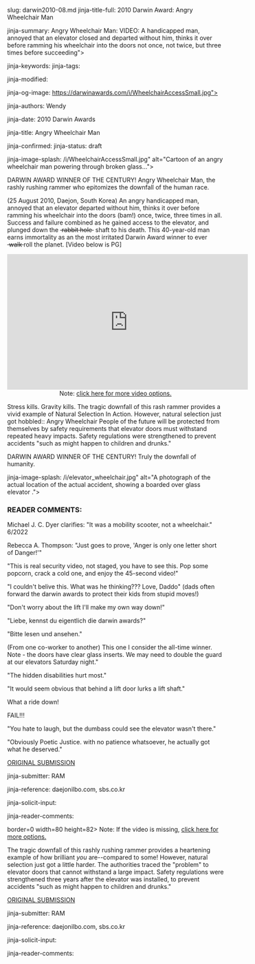 slug: darwin2010-08.md
jinja-title-full: 2010 Darwin Award: Angry Wheelchair Man

jinja-summary: Angry Wheelchair Man: VIDEO: A handicapped man, annoyed that an elevator closed and departed without him, thinks it over before ramming his wheelchair into the doors not once, not twice, but three times before succeeding">

jinja-keywords:
jinja-tags:

jinja-modified:

jinja-og-image: https://darwinawards.com/i/WheelchairAccessSmall.jpg">

jinja-authors: Wendy

jinja-date: 2010 Darwin Awards


jinja-title: Angry Wheelchair Man


jinja-confirmed:
jinja-status: draft

jinja-image-splash: /i/WheelchairAccessSmall.jpg" alt="Cartoon of an angry wheelchair man powering through broken glass...">

DARWIN AWARD WINNER OF THE CENTURY! Angry Wheelchair Man, the rashly rushing rammer who
epitomizes the downfall of the human race.

(25 August 2010, Daejon, South Korea) An angry handicapped man, annoyed
that an elevator departed without him, thinks it over before ramming his
wheelchair into the doors (bam!) once, twice, three times in all. Success
and failure combined as he gained access to the elevator, and plunged down
the <del>&nbsp;rabbit hole&nbsp;</del> shaft to his death. This
40-year-old man earns immortality as an the most irritated Darwin Award
winner to ever <del>&nbsp;walk&nbsp;</del>roll the planet. [Video below is PG]
</p>

<P align=center><iframe width="560" height="315" allowfullscreen
src="https://www.youtube.com/embed/VJghe0ofkj0" frameborder="0"></iframe>
<BR>Note: <A
href="https://www.youtube.com/results?search_query=wheelchair+darwin+award">click
here for more video options.</A>

Stress kills. Gravity kills. The tragic downfall of this rash rammer
provides a vivid example of Natural Selection In Action. However, natural
selection just got hobbled:: Angry Wheelchair People of the future will be
protected from themselves by safety requirements that elevator doors must
withstand repeated heavy impacts. Safety regulations were strengthened to
prevent accidents "such as might happen to children and drunks."

DARWIN AWARD WINNER OF THE CENTURY! Truly the downfall of humanity.
</P>

jinja-image-splash: /i/elevator_wheelchair.jpg" alt="A photograph of the actual location of the actual accident, showing a boarded over glass elevator .">

<h3>READER COMMENTS:</h3>

Michael J. C. Dyer clarifies: "It was a mobility scooter, not a
wheelchair." 6/2022</p>
<p>Rebecca A. Thompson: "Just goes to prove, 'Anger is only one letter short of Danger!'"

"This is real security video, not staged,
you have to see this. Pop some popcorn, crack a cold one, and enjoy the 45-second video!"

"I couldn't belive this. What was he thinking??? Love, Daddo" <span class="smalltext">(dads often
forward the darwin awards to protect their kids from stupid moves!)</span>

"Don't worry about the lift I'll make my own way down!"

"Liebe, kennst du eigentlich die darwin awards?"

"Bitte lesen und ansehen."


<span class="smalltext">(From one co-worker to another)</span> This one I consider the all-time winner. Note - the doors have clear glass
inserts. We may need to double the guard at our elevators Saturday night."

"The hidden disabilities hurt most."

"It would seem obvious that behind a lift door lurks a lift shaft."

What a ride down!

FAIL!!!

"You hate to laugh, but the dumbass could see the elevator wasn't
there."

"Obviously Poetic Justice. with no patience whatsoever, he actually got what he deserved."

<A href="http://www.darwinawards.com/slush/201008/pending20100829-181100.html">ORIGINAL SUBMISSION</A>

jinja-submitter: RAM

jinja-reference: daejonilbo.com, sbs.co.kr

jinja-solicit-input:

jinja-reader-comments:



<!--#include file=nav_2010.html -->


border=0 width=80 height=82>
Note: If the video is missing, <A href="https://www.youtube.com/results?search_query=wheelchair+darwin+award">click here for more options.</A>

The tragic downfall of this rashly rushing rammer provides a heartening
example of how brilliant <I> you </I> are--compared to some! However,
natural selection just got a little harder. The authorities traced the
"problem" to elevator doors that cannot withstand a large impact. Safety
regulations were strengthened three years after the elevator was installed,
to prevent accidents "such as might happen to children and drunks."

<A href="http://www.darwinawards.com/slush/201008/pending20100829-181100.html">ORIGINAL SUBMISSION</A>

jinja-submitter: RAM

jinja-reference: daejonilbo.com, sbs.co.kr

jinja-solicit-input:

jinja-reader-comments:



<!--#include file=nav_2010.html -->


